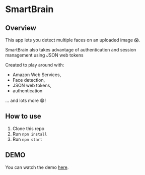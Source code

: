 # SmartBrain

## Overview

This app lets you detect multiple faces on an uploaded image 😱.

SmartBrain also takes advantage of authentication and session management using JSON web tokens

Created to play around with:

- Amazon Web Services,
- Face detection,
- JSON web tokens,
- authentication

... and lots more 😁!

## How to use

1. Clone this repo
2. Run `npm install`
3. Run `npm start`

## DEMO

You can watch the demo [here](https://youtu.be/oN9gBKOvhVQ).
